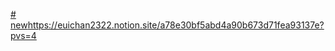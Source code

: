 [# new](https://euichan2322.notion.site/a78e30bf5abd4a90b673d71fea93137e?pvs=4)https://euichan2322.notion.site/a78e30bf5abd4a90b673d71fea93137e?pvs=4
